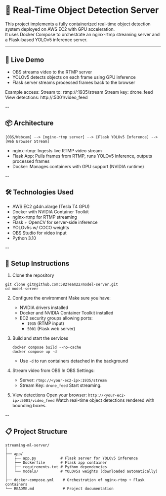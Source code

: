 # 🚀 Real-Time Object Detection Server

This project implements a fully containerized real-time object detection system deployed on AWS EC2 with GPU acceleration.  
It uses Docker Compose to orchestrate an nginx-rtmp streaming server and a Flask-based YOLOv5 inference server.

---

## 📸 Live Demo

- OBS streams video to the RTMP server
- YOLOv5 detects objects on each frame using GPU inference
- Flask server streams processed frames back to the browser

Example access:
Stream to: rtmp://<EC2-IP>:1935/stream Stream key: drone_feed View detections: http://<EC2-IP>:5001/video_feed

--

## 📦 Architecture

```plaintext
[OBS/Webcam] --> [nginx-rtmp server] --> [Flask YOLOv5 Inference] --> [Web Browser Stream]
```
- nginx-rtmp: Ingests live RTMP video stream
- Flask App: Pulls frames from RTMP, runs YOLOv5 inference, outputs processed frames
- Docker: Manages containers with GPU support (NVIDIA runtime)

--

## 🛠️ Technologies Used
- AWS EC2 g4dn.xlarge (Tesla T4 GPU)
- Docker with NVIDIA Container Toolkit
- nginx-rtmp for RTMP streaming
- Flask + OpenCV for server-side inference
- YOLOv5s w/ COCO weights
- OBS Studio for video input
- Python 3.10

--

## 🚀 Setup Instructions
1. Clone the repository
  ```
  git clone git@github.com:582Team22/model-server.git
  cd model-server
  ```

2. Configure the environment
   Make sure you have:
   - NVIDIA drivers installed
   - Docker and NVIDIA Container Toolkit installed
   - EC2 security groups allowing ports:
       - `1935` (RTMP input)
       - `5001` (Flask web server)

3. Build and start the services
   ```
   docker compose build --no-cache
   docker compose up -d
   ```
   - Use `-d` to run containers detached in the background

4. Stream video from OBS
   In OBS Settings:
     - Server: `rtmp://<your-ec2-ip>:1935/stream`
     - Stream Key: `drone_feed`
   Start streaming.

5. View detections
   Open your browser:
   `http://<your-ec2-ip>:5001/video_feed`
   Watch real-time object detections rendered with bounding boxes.

--

## 📋 Project Structure
```plaintext
streaming-ml-server/
│
├── app/
│   ├── app.py           # Flask server for YOLOv5 inference
│   ├── Dockerfile       # Flask app container
│   ├── requirements.txt # Python dependencies
│   └── models/          # YOLOv5s weights (downloaded automatically)
│
├── docker-compose.yml    # Orchestration of nginx-rtmp + Flask containers
└── README.md             # Project documentation
```
